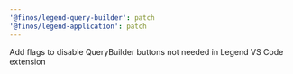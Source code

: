 ```yaml
---
'@finos/legend-query-builder': patch
'@finos/legend-application': patch
---
```


Add flags to disable QueryBuilder buttons not needed in Legend VS Code extension

